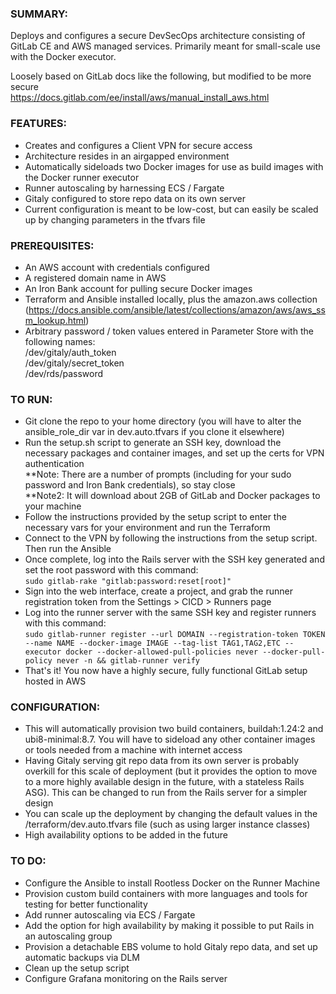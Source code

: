 ### SUMMARY:
Deploys and configures a secure DevSecOps architecture consisting of GitLab CE and AWS managed services. Primarily meant for small-scale use with the Docker executor. 

Loosely based on GitLab docs like the following, but modified to be more secure 
<br>https://docs.gitlab.com/ee/install/aws/manual_install_aws.html 


### FEATURES:
- Creates and configures a Client VPN for secure access
- Architecture resides in an airgapped environment
- Automatically sideloads two Docker images for use as build images with the Docker runner executor 
- Runner autoscaling by harnessing ECS / Fargate
- Gitaly configured to store repo data on its own server 
- Current configuration is meant to be low-cost, but can easily be scaled up by changing parameters in the tfvars file


### PREREQUISITES:
- An AWS account with credentials configured
- A registered domain name in AWS
- An Iron Bank account for pulling secure Docker images
- Terraform and Ansible installed locally, plus the amazon.aws collection (https://docs.ansible.com/ansible/latest/collections/amazon/aws/aws_ssm_lookup.html)
- Arbitrary password / token values entered in Parameter Store with the following names:
  <br>/dev/gitaly/auth_token
  <br>/dev/gitaly/secret_token
  <br>/dev/rds/password

### TO RUN:
- Git clone the repo to your home directory (you will have to alter the ansible_role_dir var in dev.auto.tfvars if you clone it elsewhere) 
- Run the setup.sh script to generate an SSH key, download the necessary packages and container images, and set up the certs for VPN authentication 
  <br>**Note: There are a number of prompts (including for your sudo password and Iron Bank credentials), so stay close
  <br>**Note2: It will download about 2GB of GitLab and Docker packages to your machine
- Follow the instructions provided by the setup script to enter the necessary vars for your environment and run the Terraform 
- Connect to the VPN by following the instructions from the setup script. Then run the Ansible
- Once complete, log into the Rails server with the SSH key generated and set the root password with this command: <br>
```sudo gitlab-rake "gitlab:password:reset[root]"```
- Sign into the web interface, create a project, and grab the runner registration token from the Settings > CICD > Runners page
- Log into the runner server with the same SSH key and register runners with this command: <br>
```sudo gitlab-runner register --url DOMAIN --registration-token TOKEN --name NAME --docker-image IMAGE --tag-list TAG1,TAG2,ETC --executor docker --docker-allowed-pull-policies never --docker-pull-policy never -n && gitlab-runner verify```
- That's it! You now have a highly secure, fully functional GitLab setup hosted in AWS


### CONFIGURATION: 
- This will automatically provision two build containers, buildah:1.24:2 and ubi8-minimal:8.7. You will have to sideload any other container images or tools needed from a machine with internet access
- Having Gitaly serving git repo data from its own server is probably overkill for this scale of deployment (but it provides the option to move to a more highly available design in the future, with a stateless Rails ASG). This can be changed to run from the Rails server for a simpler design
- You can scale up the deployment by changing the default values in the /terraform/dev.auto.tfvars file (such as using larger instance classes)
- High availability options to be added in the future


### TO DO:
- Configure the Ansible to install Rootless Docker on the Runner Machine
- Provision custom build containers with more languages and tools for testing for better functionality 
- Add runner autoscaling via ECS / Fargate
- Add the option for high availability by making it possible to put Rails in an autoscaling group
- Provision a detachable EBS volume to hold Gitaly repo data, and set up automatic backups via DLM
- Clean up the setup script 
- Configure Grafana monitoring on the Rails server
